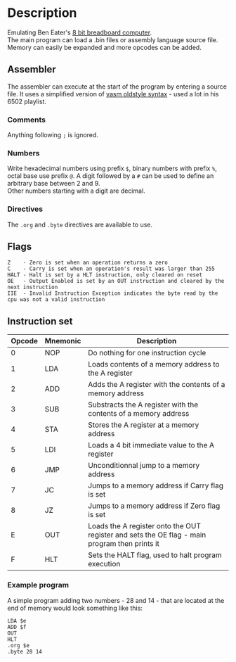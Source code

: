 # Description
Emulating Ben Eater's [8 bit breadboard computer](https://youtube.com/playlist?list=PLowKtXNTBypGqImE405J2565dvjafglHU&feature=shared).<br>
The main program can load a .bin files or assembly language source file.<br>
Memory can easily be expanded and more opcodes can be added.

## Assembler
The assembler can execute at the start of the program by entering a source file. It uses a simplified version of [vasm oldstyle syntax](http://www.ibaug.de/vasm/doc/vasm.pdf#43) - used a lot in his 6502 playlist.

### Comments
Anything following `;` is ignored.

### Numbers
Write hexadecimal numbers using prefix `$`, binary numbers with prefix `%`, octal base use prefix `@`.
A digit followed by a `#` can be used to define an arbitrary base between 2 and 9.<br>
Other numbers starting with a digit are decimal.

### Directives
The `.org` and `.byte` directives are available to use.

## Flags
```
Z    - Zero is set when an operation returns a zero
C    - Carry is set when an operation's result was larger than 255
HALT - Halt is set by a HLT instruction, only cleared on reset
OE   - Output Enabled is set by an OUT instruction and cleared by the next instruction
IIE  - Invalid Instruction Exception indicates the byte read by the cpu was not a valid instruction
```

## Instruction set
| Opcode | Mnemonic | Description 
|--------|----------|----------------------
| 0      | NOP      | Do nothing for one instruction cycle
| 1      | LDA      | Loads contents of a memory address to the A register
| 2      | ADD      | Adds the A register with the contents of a memory address
| 3      | SUB      | Substracts the A register with the contents of a memory address
| 4      | STA      | Stores the A register at a memory address
| 5      | LDI      | Loads a 4 bit immediate value to the A register
| 6      | JMP      | Unconditionnal jump to a memory address
| 7      | JC       | Jumps to a memory address if Carry flag is set
| 8      | JZ       | Jumps to a memory address if Zero flag is set
| E      | OUT      | Loads the A register onto the OUT register and sets the OE flag - main program then prints it
| F      | HLT      | Sets the HALT flag, used to halt program execution


### Example program
A simple program adding two numbers - 28 and 14 - that are located at the end of memory would look something like this:
```
LDA $e
ADD $f
OUT
HLT
.org $e
.byte 28 14
```
